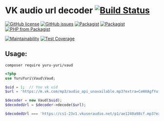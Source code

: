# VK audio url decoder [![Build Status](https://travis-ci.org/yuru-yuri/vk-audio-url-decoder-php.svg?branch=master)](https://travis-ci.org/yuru-yuri/vk-audio-url-decoder-php)

[![GitHub license](https://img.shields.io/github/license/yuru-yuri/vk-audio-url-decoder-php.svg)](https://github.com/yuru-yuri/vk-audio-url-decoder-php/blob/master/LICENSE)
[![GitHub issues](https://img.shields.io/github/issues/yuru-yuri/vk-audio-url-decoder-php.svg)](https://github.com/yuru-yuri/vk-audio-url-decoder-php/issues)
[![Packagist](https://img.shields.io/packagist/dt/yuru-yuri/vaud.svg)](https://packagist.org/packages/yuru-yuri/vaud)
[![Packagist](https://img.shields.io/packagist/v/yuru-yuri/vaud.svg)](https://packagist.org/packages/yuru-yuri/vaud)
[![PHP from Packagist](https://img.shields.io/packagist/php-v/yuru-yuri/vaud.svg)](https://packagist.org/packages/yuru-yuri/vaud)


[![Maintainability](https://api.codeclimate.com/v1/badges/cec6b6ff469eed15b460/maintainability)](https://codeclimate.com/github/yuru-yuri/vk-audio-url-decoder-php/maintainability)
[![Test Coverage](https://api.codeclimate.com/v1/badges/cec6b6ff469eed15b460/test_coverage)](https://codeclimate.com/github/yuru-yuri/vk-audio-url-decoder-php/test_coverage)


## Usage:

```
composer require yuru-yuri/vaud
```

```php
<?php
use YuruYuri\Vaud\Vaud;

$uid = 1;  // You vk uid
$url = 'https://m.vk.com/mp3/audio_api_unavailable.mp3?extra=CeHXAgfYufnZDhy3twvZEvfIuZy4Cu0...#ASS...'; 

$decoder = new Vaud($uid);
$decodedUrl = $decoder->decode($url);

$decodedUrl === 'https://cs1-23v1.vkuseraudio.net/p1/ae1240a98cf.mp3?extra=XZ...';

```
